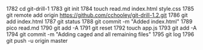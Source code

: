  1782  cd git-drill-1
 1783  git init
 1784  touch read.md index.html style.css
 1785  git remote add origin https://github.com/cchooley/git-drill-1.2.git
 1786  git add index.html
 1787  git status
 1788  git commit -m "Added index.html"
 1789  pico read.md
 1790  git add -A
 1791  git reset
 1792  touch app.js
 1793  git add -A
 1794  git commit -m "Adding caged and all remaining files"
 1795  git log
 1796  git push -u origin master
